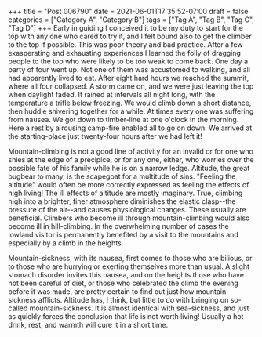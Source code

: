 +++
title = "Post 006790"
date = 2021-06-01T17:35:52-07:00
draft = false
categories = ["Category A", "Category B"]
tags = ["Tag A", "Tag B", "Tag C", "Tag D"]
+++
Early in guiding I conceived it to be my duty to start for the top with any one who cared to try it, and I felt bound also to get the climber to the top if possible. This was poor theory and bad practice. After a few exasperating and exhausting experiences I learned the folly of dragging people to the top who were likely to be too weak to come back. One day a party of four went up. Not one of them was accustomed to walking, and all had apparently lived to eat. After eight hard hours we reached the summit, where all four collapsed. A storm came on, and we were just leaving the top when daylight faded. It rained at intervals all night long, with the temperature a trifle below freezing. We would climb down a short distance, then huddle shivering together for a while. At times every one was suffering from nausea. We got down to timber-line at one o'clock in the morning. Here a rest by a rousing camp-fire enabled all to go on down. We arrived at the starting-place just twenty-four hours after we had left it!

Mountain-climbing is not a good line of activity for an invalid or for one who shies at the edge of a precipice, or for any one, either, who worries over the possible fate of his family while he is on a narrow ledge. Altitude, the great bugbear to many, is the scapegoat for a multitude of sins. "Feeling the altitude" would often be more correctly expressed as feeling the effects of high living! The ill effects of altitude are mostly imaginary. True, climbing high into a brighter, finer atmosphere diminishes the elastic clasp--the pressure of the air--and causes physiological changes. These usually are beneficial. Climbers who become ill through mountain-climbing would also become ill in hill-climbing. In the overwhelming number of cases the lowland visitor is permanently benefited by a visit to the mountains and especially by a climb in the heights.

Mountain-sickness, with its nausea, first comes to those who are bilious, or to those who are hurrying or exerting themselves more than usual. A slight stomach disorder invites this nausea, and on the heights those who have not been careful of diet, or those who celebrated the climb the evening before it was made, are pretty certain to find out just how mountain-sickness afflicts. Altitude has, I think, but little to do with bringing on so-called mountain-sickness. It is almost identical with sea-sickness, and just as quickly forces the conclusion that life is not worth living! Usually a hot drink, rest, and warmth will cure it in a short time.
